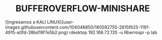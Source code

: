 <h1 align="center"> BUFFEROVERFLOW-MINISHARE </h1>
![ingresamos a KALI LINUX](user-images.githubusercontent.com/104048850/180592755-2615f625-1191-4915-a0fd-38bd19f7e5b2.png)
rdesktop 192.168.72.135  -u Rberrospi -p lab
